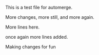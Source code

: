 This is a test file for automerge.

More changes, more still, and more again.

More lines here.

once again more lines added.


Making changes for fun
